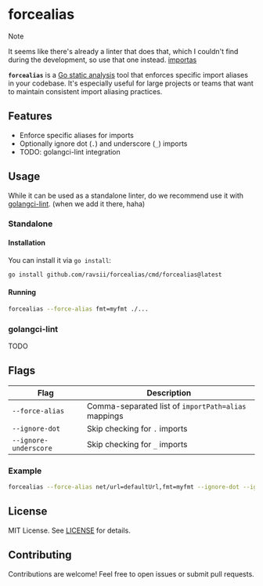 # forcealias

> [!NOTE]
> It seems like there's already a linter that does that, which I couldn't find
> during the development, so use that one instead.
> [importas](https://github.com/julz/importas)

**`forcealias`** is a [Go static
analysis](https://pkg.go.dev/golang.org/x/tools/go/analysis) tool that enforces
specific import aliases in your codebase. It's especially useful for large
projects or teams that want to maintain consistent import aliasing practices.

## Features

- Enforce specific aliases for imports
- Optionally ignore dot (`.`) and underscore (`_`) imports
- TODO: golangci-lint integration

## Usage

While it can be used as a standalone linter, do we recommend use it with
[golangci-lint](https://golangci-lint.run/). (when we add it there, haha)

### Standalone

#### Installation

You can install it via `go install`:

```bash
go install github.com/ravsii/forcealias/cmd/forcealias@latest
```

#### Running

```bash
forcealias --force-alias fmt=myfmt ./...
```

### golangci-lint

TODO

## Flags

| Flag                  | Description                                         |
| --------------------- | --------------------------------------------------- |
| `--force-alias`       | Comma-separated list of `importPath=alias` mappings |
| `--ignore-dot`        | Skip checking for `.` imports                       |
| `--ignore-underscore` | Skip checking for `_` imports                       |

### Example

```bash
forcealias --force-alias net/url=defaultUrl,fmt=myfmt --ignore-dot --ignore-underscore ./...
```

## License

MIT License. See [LICENSE](./LICENSE) for details.

## Contributing

Contributions are welcome! Feel free to open issues or submit pull requests.
